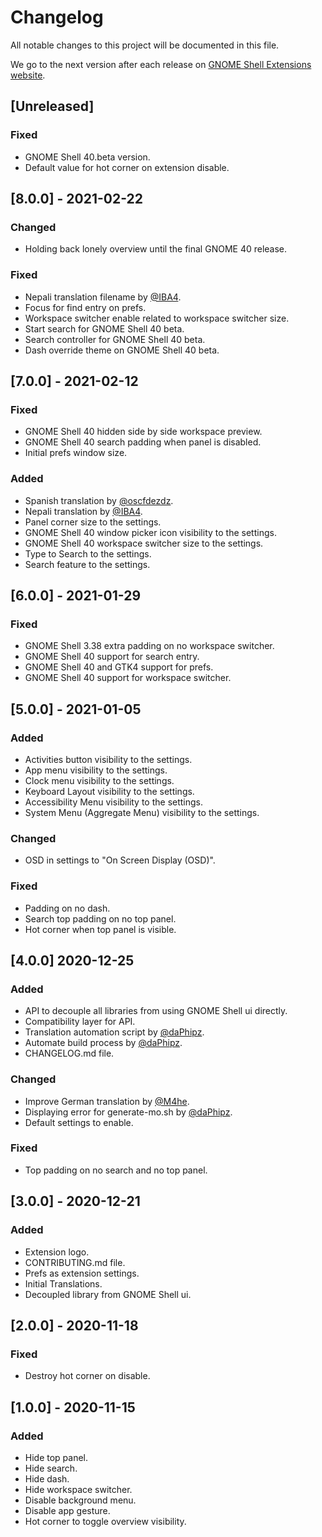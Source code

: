 # Changelog

All notable changes to this project will be documented in this file.

We go to the next version after each release on [GNOME Shell Extensions website](https://extensions.gnome.org/).

## [Unreleased]

### Fixed

- GNOME Shell 40.beta version.
- Default value for hot corner on extension disable. 

## [8.0.0] - 2021-02-22

### Changed

- Holding back lonely overview until the final GNOME 40 release.

### Fixed

- Nepali translation filename by [@IBA4](https://gitlab.com/IBA4).
- Focus for find entry on prefs.
- Workspace switcher enable related to workspace switcher size.
- Start search for GNOME Shell 40 beta.
- Search controller for GNOME Shell 40 beta.
- Dash override theme on GNOME Shell 40 beta.

## [7.0.0] - 2021-02-12

### Fixed

- GNOME Shell 40 hidden side by side workspace preview.
- GNOME Shell 40 search padding when panel is disabled.
- Initial prefs window size.

### Added

- Spanish translation by [@oscfdezdz](https://gitlab.com/oscfdezdz).
- Nepali translation by [@IBA4](https://gitlab.com/IBA4).
- Panel corner size to the settings.
- GNOME Shell 40 window picker icon visibility to the settings.
- GNOME Shell 40 workspace switcher size to the settings.
- Type to Search to the settings.
- Search feature to the settings.

## [6.0.0] - 2021-01-29

### Fixed

- GNOME Shell 3.38 extra padding on no workspace switcher.
- GNOME Shell 40 support for search entry.
- GNOME Shell 40 and GTK4 support for prefs.
- GNOME Shell 40 support for workspace switcher.

## [5.0.0] - 2021-01-05

### Added

- Activities button visibility to the settings.
- App menu visibility to the settings.
- Clock menu visibility to the settings.
- Keyboard Layout visibility to the settings.
- Accessibility Menu visibility to the settings.
- System Menu (Aggregate Menu) visibility to the settings.

### Changed

- OSD in settings to "On Screen Display (OSD)".

### Fixed

- Padding on no dash.
- Search top padding on no top panel.
- Hot corner when top panel is visible.

## [4.0.0] 2020-12-25

### Added

- API to decouple all libraries from using GNOME Shell ui directly.
- Compatibility layer for API.
- Translation automation script by [@daPhipz](https://gitlab.com/daPhipz).
- Automate build process by [@daPhipz](https://gitlab.com/daPhipz).
- CHANGELOG.md file.

### Changed

- Improve German translation by [@M4he](https://gitlab.com/M4he).
- Displaying error for generate-mo.sh by [@daPhipz](https://gitlab.com/daPhipz).
- Default settings to enable.

### Fixed

- Top padding on no search and no top panel.

## [3.0.0] - 2020-12-21

### Added

- Extension logo.
- CONTRIBUTING.md file.
- Prefs as extension settings.
- Initial Translations.
- Decoupled library from GNOME Shell ui.

## [2.0.0] - 2020-11-18

### Fixed

- Destroy hot corner on disable.

## [1.0.0] - 2020-11-15

### Added

- Hide top panel.
- Hide search.
- Hide dash.
- Hide workspace switcher.
- Disable background menu.
- Disable app gesture.
- Hot corner to toggle overview visibility.
